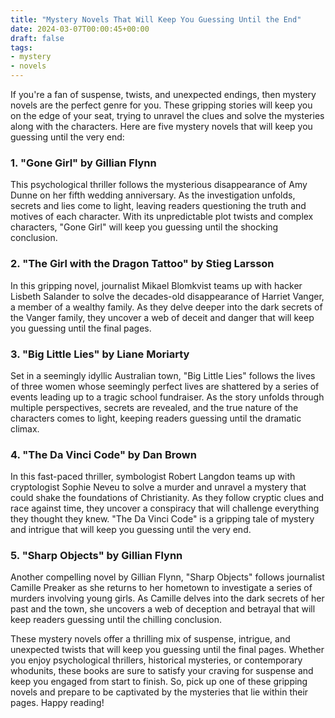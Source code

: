 ```yaml
---
title: "Mystery Novels That Will Keep You Guessing Until the End"
date: 2024-03-07T00:00:45+00:00
draft: false
tags:
- mystery
- novels
---
```


If you're a fan of suspense, twists, and unexpected endings, then mystery novels are the perfect genre for you. These gripping stories will keep you on the edge of your seat, trying to unravel the clues and solve the mysteries along with the characters. Here are five mystery novels that will keep you guessing until the very end:

### 1. "Gone Girl" by Gillian Flynn

This psychological thriller follows the mysterious disappearance of Amy Dunne on her fifth wedding anniversary. As the investigation unfolds, secrets and lies come to light, leaving readers questioning the truth and motives of each character. With its unpredictable plot twists and complex characters, "Gone Girl" will keep you guessing until the shocking conclusion.

### 2. "The Girl with the Dragon Tattoo" by Stieg Larsson

In this gripping novel, journalist Mikael Blomkvist teams up with hacker Lisbeth Salander to solve the decades-old disappearance of Harriet Vanger, a member of a wealthy family. As they delve deeper into the dark secrets of the Vanger family, they uncover a web of deceit and danger that will keep you guessing until the final pages.

### 3. "Big Little Lies" by Liane Moriarty

Set in a seemingly idyllic Australian town, "Big Little Lies" follows the lives of three women whose seemingly perfect lives are shattered by a series of events leading up to a tragic school fundraiser. As the story unfolds through multiple perspectives, secrets are revealed, and the true nature of the characters comes to light, keeping readers guessing until the dramatic climax.

### 4. "The Da Vinci Code" by Dan Brown

In this fast-paced thriller, symbologist Robert Langdon teams up with cryptologist Sophie Neveu to solve a murder and unravel a mystery that could shake the foundations of Christianity. As they follow cryptic clues and race against time, they uncover a conspiracy that will challenge everything they thought they knew. "The Da Vinci Code" is a gripping tale of mystery and intrigue that will keep you guessing until the very end.

### 5. "Sharp Objects" by Gillian Flynn

Another compelling novel by Gillian Flynn, "Sharp Objects" follows journalist Camille Preaker as she returns to her hometown to investigate a series of murders involving young girls. As Camille delves into the dark secrets of her past and the town, she uncovers a web of deception and betrayal that will keep readers guessing until the chilling conclusion.

These mystery novels offer a thrilling mix of suspense, intrigue, and unexpected twists that will keep you guessing until the final pages. Whether you enjoy psychological thrillers, historical mysteries, or contemporary whodunits, these books are sure to satisfy your craving for suspense and keep you engaged from start to finish. So, pick up one of these gripping novels and prepare to be captivated by the mysteries that lie within their pages. Happy reading!